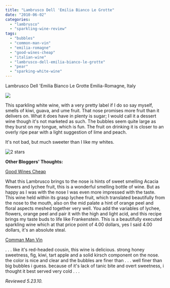 ```yaml
---
title: "Lambrusco Dell 'Emilia Bianco Le Grotte"
date: "2010-06-02"
categories:
  - "lambrusco"
  - "sparkling-wine-review"
tags:
  - "bubbles"
  - "common-man-vin"
  - "emilia-romagne"
  - "good-wines-cheap"
  - "italian-wine"
  - "lambrusco-dell-emilia-bianco-le-grotte"
  - "pear"
  - "sparking-white-wine"
---
```


Lambrusco Dell 'Emilia Bianco Le Grotte Emilia-Romagne, Italy

![](http://www.rebeccagomezfarrell.com/gourmez/photos/lambruscosparklingwhite.jpg)

This sparkling white wine, with a very pretty label if I do so say myself, smells of kiwi, guava, and ume fruit. That nose promises more fruit than it delivers on. What it does have in plenty is sugar; I would call it a dessert wine though it's not marketed as such. The bubbles seem quite large as they burst on my tongue, which is fun. The fruit on drinking it is closer to an overly ripe pear with a light suggestion of lime and peach.

It's not bad, but much sweeter than I like my whites.




<div class="caption">

![2 stars](http://s3.amazonaws.com/thegourmez-wpmedia/2009/02/rating_chicken11.gif "rating_chicken11")</div>
  **Other Bloggers' Thoughts:**

[Good Wines Cheap](http://goodwinescheap.blogspot.com/2009/08/bubble-bubbles-and-more-bubbles.html)

What this Lambrusco brings to the nose is hints of sweet smelling Acacia flowers and lychee fruit, this is a wonderful smelling bottle of wine. But as happy as I was with the nose I was even more impressed with the taste. This wine held within its grasp lychee fruit, which translated beautifully from the nose to the mouth, also on the mid palate a hint of orange peel and floral aspects meshed together very well. You add the variables of lychee, flowers, orange peel and pair it with the high and light acid, and this recipe brings my taste buds to life like Frankenstein. This is a beautifully executed sparkling wine which at that price point of 4.00 dollars, yes I said 4.00 dollars, it's an absolute steal.

[Comman Man Vin](http://commonmanvin.blogspot.com/2007/07/lambrusco-dell-emilia-bianco-le-grotte.html)

. . . like it's red-headed cousin, this wine is delicious. strong honey sweetness, fig, kiwi, tart apple and a solid kirsch component on the nose. the color is nice and clear and the bubbles are finer than . . . well finer than big bubbles i guess. because of it's lack of tanic bite and overt sweetness, i thought it best served very cold . . .

_Reviewed 5.23.10._
